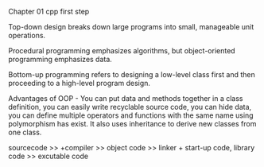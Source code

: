 Chapter 01 cpp first step

Top-down design breaks down large programs into small, manageable unit operations.

Procedural programming emphasizes algorithms, but object-oriented programming emphasizes data.

Bottom-up programming refers to designing a low-level class first and then proceeding to a high-level program design.


Advantages of OOP - You can put data and methods together in a class definition, you can easily write recyclable source code, you can hide data, you can define multiple operators and functions with the same name using polymorphism has exist. It also uses inheritance to derive new classes from one class.

sourcecode >> +compiler >> object code >> linker + start-up code, library code >> excutable code
